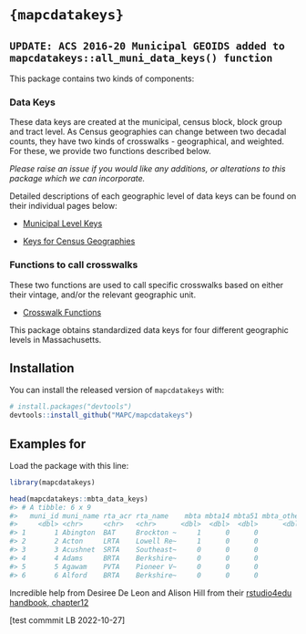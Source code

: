 
<!-- README.md is generated from README.Rmd. Please edit that file -->

# `{mapcdatakeys}`

<!-- badges: start -->
<!-- badges: end -->

## `UPDATE: ACS 2016-20 Municipal GEOIDS added to mapcdatakeys::all_muni_data_keys() function`

This package contains two kinds of components:

### Data Keys

These data keys are created at the municipal, census block, block group
and tract level. As Census geographies can change between two decadal
counts, they have two kinds of crosswalks - geographical, and weighted.
For these, we provide two functions described below.

*Please raise an issue if you would like any additions, or alterations
to this package which we can incorporate.*

Detailed descriptions of each geographic level of data keys can be found
on their individual pages below:

-   [Municipal Level Keys](municipal_level_keys.md)

-   [Keys for Census Geographies](census_geog_keys.md)

### Functions to call crosswalks

These two functions are used to call specific crosswalks based on either
their vintage, and/or the relevant geographic unit.

-   [Crosswalk Functions](crosswalk_functions.md)

This package obtains standardized data keys for four different
geographic levels in Massachusetts.

## Installation

You can install the released version of `mapcdatakeys` with:

``` r
# install.packages("devtools")
devtools::install_github("MAPC/mapcdatakeys")
```

## Examples for

Load the package with this line:

``` r
library(mapcdatakeys)

head(mapcdatakeys::mbta_data_keys)
#> # A tibble: 6 x 9
#>   muni_id muni_name rta_acr rta_name    mbta mbta14 mbta51 mbta_other mbta_cmtyp
#>     <dbl> <chr>     <chr>   <chr>      <dbl>  <dbl>  <dbl>      <dbl> <chr>     
#> 1       1 Abington  BAT     Brockton ~     1      0      0          1 Commuter ~
#> 2       2 Acton     LRTA    Lowell Re~     1      0      0          1 Commuter ~
#> 3       3 Acushnet  SRTA    Southeast~     0      0      0          0 <NA>      
#> 4       4 Adams     BRTA    Berkshire~     0      0      0          0 <NA>      
#> 5       5 Agawam    PVTA    Pioneer V~     0      0      0          0 <NA>      
#> 6       6 Alford    BRTA    Berkshire~     0      0      0          0 <NA>
```

Incredible help from Desiree De Leon and Alison Hill from their
[rstudio4edu handbook, chapter12](https://rstudio4edu.github.io/rstudio4edu-book/data-pkg.html)

[test commmit LB 2022-10-27]
